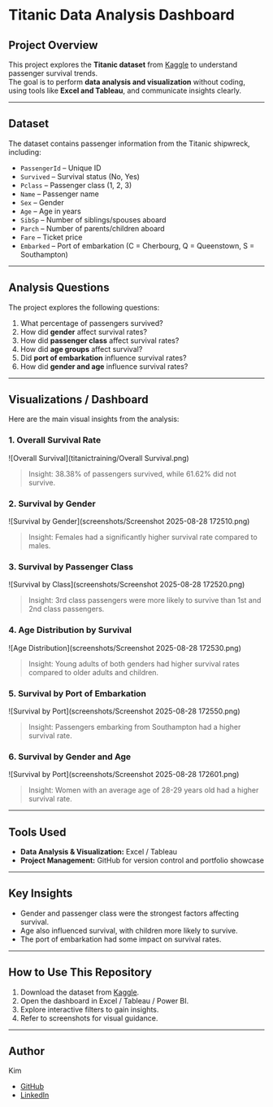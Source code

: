 # Titanic Data Analysis Dashboard

## Project Overview
This project explores the **Titanic dataset** from [Kaggle](https://www.kaggle.com/c/titanic/data) to understand passenger survival trends.  
The goal is to perform **data analysis and visualization** without coding, using tools like **Excel and Tableau**, and communicate insights clearly.

---

## Dataset
The dataset contains passenger information from the Titanic shipwreck, including:
- `PassengerId` – Unique ID  
- `Survived` – Survival status (No, Yes)  
- `Pclass` – Passenger class (1, 2, 3)  
- `Name` – Passenger name  
- `Sex` – Gender  
- `Age` – Age in years  
- `SibSp` – Number of siblings/spouses aboard  
- `Parch` – Number of parents/children aboard  
- `Fare` – Ticket price  
- `Embarked` – Port of embarkation (C = Cherbourg, Q = Queenstown, S = Southampton)

---

## Analysis Questions
The project explores the following questions:
1. What percentage of passengers survived?  
2. How did **gender** affect survival rates?  
3. How did **passenger class** affect survival rates?  
4. How did **age groups** affect survival?  
5. Did **port of embarkation** influence survival rates?
6. How did **gender and age** influence survival rates?

---

## Visualizations / Dashboard
Here are the main visual insights from the analysis:

### 1. Overall Survival Rate
![Overall Survival](titanictraining/Overall Survival.png)  
> Insight: 38.38% of passengers survived, while 61.62% did not survive.

### 2. Survival by Gender
![Survival by Gender](screenshots/Screenshot 2025-08-28 172510.png)  
> Insight: Females had a significantly higher survival rate compared to males.

### 3. Survival by Passenger Class
![Survival by Class](screenshots/Screenshot 2025-08-28 172520.png)  
> Insight: 3rd class passengers were more likely to survive than 1st and 2nd class passengers.

### 4. Age Distribution by Survival
![Age Distribution](screenshots/Screenshot 2025-08-28 172530.png)  
> Insight: Young adults of both genders had higher survival rates compared to older adults and children.

### 5. Survival by Port of Embarkation
![Survival by Port](screenshots/Screenshot 2025-08-28 172550.png)  
> Insight: Passengers embarking from Southampton had a higher survival rate.

### 6. Survival by Gender and Age
![Survival by Port](screenshots/Screenshot 2025-08-28 172601.png)  
> Insight: Women with an average age of 28-29 years old had a higher survival rate.

---

## Tools Used
- **Data Analysis & Visualization:** Excel / Tableau
- **Project Management:** GitHub for version control and portfolio showcase

---

## Key Insights
- Gender and passenger class were the strongest factors affecting survival.  
- Age also influenced survival, with children more likely to survive.  
- The port of embarkation had some impact on survival rates.  

---

## How to Use This Repository
1. Download the dataset from [Kaggle](https://www.kaggle.com/c/titanic/data).  
2. Open the dashboard in Excel / Tableau / Power BI.  
3. Explore interactive filters to gain insights.  
4. Refer to screenshots for visual guidance.  

---

## Author
Kim  
- [GitHub](https://github.com/kimpeque)  
- [LinkedIn](https://www.linkedin.com/in/kimpeque/)
